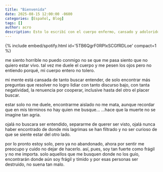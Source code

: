 ```yaml
---
title: "Bienvenida"
date: 2025-08-15 12:00:00 -0600
categories: [Español, Blog]
tags: []
author: acro 
description: Esto lo escribí con el cuerpo enfermo, cansado y adolorido 
---
```


{% include embed/spotify.html id='5TB6QgrF0RPIxSCGfRDLoe' compact=1 %}


<div class="poema">

  me siento horrible
  no puedo conmigo
  no se que me pasa
  siento que no quiero estar vivo.
  tal vez me duele el cuerpo y me pesen los ojos
  pero no entiendo porqué, mi cuerpo entero no tolero.

  mi mente está cansada de tanto buscar entender,
  de solo encontrar más preguntas que resolver
  no logro lidiar con tanto discurso bajo, con tanta negatividad,
  la renuencia por cooperar,
  inclusive hasta del otro el placer buscar.

  estar solo no me duele,
  encontrarme aislado no me mata,
  aunque recordar que en mis términos no hay quien me busque...
  ...hace que la muerte no se imagine tan agria.

  ojalá no buscara ser entendido,
  separarme de querer ser visto,
  ojalá nunca haber encontrado de donde mis lagrimas se han filtrado
  y no ser curioso de que se siente estar del otro lado.

  por lo pronto estoy solo,
  pero ya no abandonado,
  ahora por sentir me preocupo y cuido no dejar de hacerlo.
  así, pues, soy tan fuerte como frágil y no me importa.
  solo aquellos que me busquen donde no los guío, encontrarán donde aún soy frágil y tímido
  y por esas personas ser destruido, no suena tan malo.

</div>

<!--more-->
